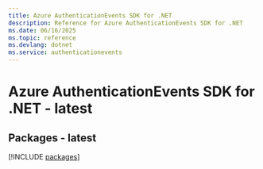 ```yaml
---
title: Azure AuthenticationEvents SDK for .NET
description: Reference for Azure AuthenticationEvents SDK for .NET
ms.date: 06/16/2025
ms.topic: reference
ms.devlang: dotnet
ms.service: authenticationevents
---
```

# Azure AuthenticationEvents SDK for .NET - latest
## Packages - latest
[!INCLUDE [packages](authenticationevents-index.md)]